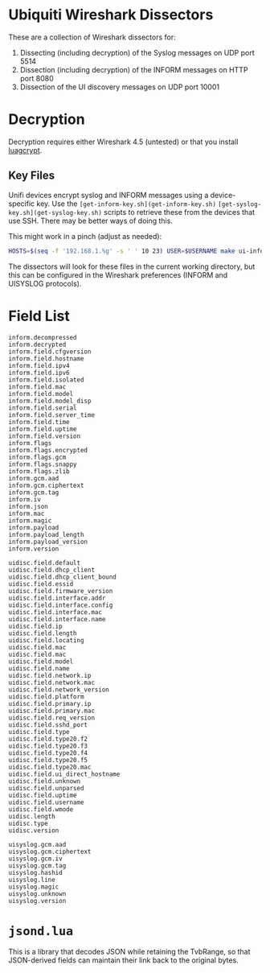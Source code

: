 # Ubiquiti Wireshark Dissectors

These are a collection of Wireshark dissectors for:

1. Dissecting (including decryption) of the Syslog messages on UDP port 5514
2. Dissection (including decryption) of the INFORM messages on HTTP port 8080
3. Dissection of the UI discovery messages on UDP port 10001

# Decryption

Decryption requires either Wireshark 4.5 (untested) or that you install [luagcrypt](https://github.com/Lekensteyn/luagcrypt).

## Key Files

Unifi devices encrypt syslog and INFORM messages using a device-specific key.
Use the
`[get-inform-key.sh](get-inform-key.sh)`
`[get-syslog-key.sh](get-syslog-key.sh)`
scripts to retrieve these from the devices that use SSH.
There may be better ways of doing this.

This might work in a pinch (adjust as needed):

```sh
HOSTS=$(seq -f '192.168.1.%g' -s ' ' 10 23) USER=$USERNAME make ui-inform-keys.txt ui-syslog-keys.sh
```

The dissectors will look for these files in the current working directory, but this can be configured
in the Wireshark preferences (INFORM and UISYSLOG protocols).

# Field List

```
inform.decompressed
inform.decrypted
inform.field.cfgversion
inform.field.hostname
inform.field.ipv4
inform.field.ipv6
inform.field.isolated
inform.field.mac
inform.field.model
inform.field.model_disp
inform.field.serial
inform.field.server_time
inform.field.time
inform.field.uptime
inform.field.version
inform.flags
inform.flags.encrypted
inform.flags.gcm
inform.flags.snappy
inform.flags.zlib
inform.gcm.aad
inform.gcm.ciphertext
inform.gcm.tag
inform.iv
inform.json
inform.mac
inform.magic
inform.payload
inform.payload_length
inform.payload_version
inform.version

uidisc.field.default
uidisc.field.dhcp_client
uidisc.field.dhcp_client_bound
uidisc.field.essid
uidisc.field.firmware_version
uidisc.field.interface.addr
uidisc.field.interface.config
uidisc.field.interface.mac
uidisc.field.interface.name
uidisc.field.ip
uidisc.field.length
uidisc.field.locating
uidisc.field.mac
uidisc.field.mac
uidisc.field.model
uidisc.field.name
uidisc.field.network.ip
uidisc.field.network.mac
uidisc.field.network_version
uidisc.field.platform
uidisc.field.primary.ip
uidisc.field.primary.mac
uidisc.field.req_version
uidisc.field.sshd_port
uidisc.field.type
uidisc.field.type20.f2
uidisc.field.type20.f3
uidisc.field.type20.f4
uidisc.field.type20.f5
uidisc.field.type20.mac
uidisc.field.ui_direct_hostname
uidisc.field.unknown
uidisc.field.unparsed
uidisc.field.uptime
uidisc.field.username
uidisc.field.wmode
uidisc.length
uidisc.type
uidisc.version

uisyslog.gcm.aad
uisyslog.gcm.ciphertext
uisyslog.gcm.iv
uisyslog.gcm.tag
uisyslog.hashid
uisyslog.line
uisyslog.magic
uisyslog.unknown
uisyslog.version
```

# `jsond.lua`

This is a library that decodes JSON while retaining the TvbRange, so that JSON-derived fields can
maintain their link back to the original bytes.